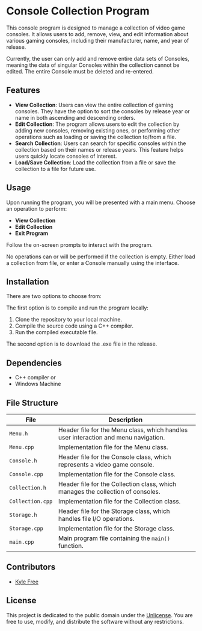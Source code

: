 # Console Collection Program

This console program is designed to manage a collection of video game consoles. It allows users to add, remove, view, and edit information about various gaming consoles, including their manufacturer, name, and year of release.

Currently, the user can only add and remove entire data sets of Consoles, meaning the data of singular Consoles within the collection cannot be edited. The entire Console must be deleted and re-entered.

## Features

- **View Collection**: Users can view the entire collection of gaming consoles. They have the option to sort the consoles by release year or name in both ascending and descending orders.
- **Edit Collection**: The program allows users to edit the collection by adding new consoles, removing existing ones, or performing other operations such as loading or saving the collection to/from a file.
- **Search Collection**: Users can search for specific consoles within the collection based on their names or release years. This feature helps users quickly locate consoles of interest.
- **Load/Save Collection**: Load the collection from a file or save the collection to a file for future use.

## Usage

Upon running the program, you will be presented with a main menu.
Choose an operation to perform:
- **View Collection**
- **Edit Collection**
- **Exit Program**

Follow the on-screen prompts to interact with the program.

No operations can or will be performed if the collection is empty. Either load a collection from file, or enter a Console manually using the interface.

## Installation
There are two options to choose from:

The first option is to compile and run the program locally:
1. Clone the repository to your local machine.
2. Compile the source code using a C++ compiler.
3. Run the compiled executable file.

The second option is to download the .exe file in the release.

## Dependencies

- C++ compiler
or 
- Windows Machine

## File Structure

| File             | Description                                                                                   |
|------------------|-----------------------------------------------------------------------------------------------|
| `Menu.h`         | Header file for the Menu class, which handles user interaction and menu navigation.           |
| `Menu.cpp`       | Implementation file for the Menu class.                                                       |
| `Console.h`      | Header file for the Console class, which represents a video game console.                     |
| `Console.cpp`    | Implementation file for the Console class.                                                    |
| `Collection.h`   | Header file for the Collection class, which manages the collection of consoles.               |
| `Collection.cpp` | Implementation file for the Collection class.                                                  |
| `Storage.h`      | Header file for the Storage class, which handles file I/O operations.                          |
| `Storage.cpp`    | Implementation file for the Storage class.                                                     |
| `main.cpp`       | Main program file containing the `main()` function.                                            |


## Contributors

- [Kyle Free](https://github.com/KyleEff)

## License

This project is dedicated to the public domain under the [Unlicense](https://unlicense.org/). You are free to use, modify, and distribute the software without any restrictions.